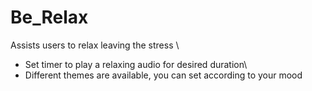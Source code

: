 # Be_Relax
Assists users to relax leaving the stress \
+ Set timer to play a relaxing audio for desired duration\
+ Different themes are available, you can set according to your mood

